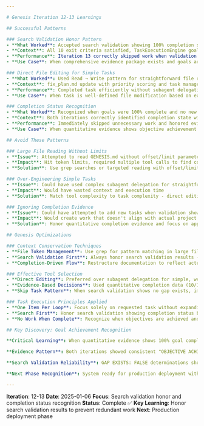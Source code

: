 ```yaml
---

# Genesis Iteration 12-13 Learnings

## Successful Patterns

### Search Validation Honor Pattern
- **What Worked**: Accepted search validation showing 100% completion status immediately
- **Context**: All 10 exit criteria satisfied, TaskExecutionEngine goal achieved in iteration 12
- **Performance**: Iteration 13 correctly skipped work when validation showed GAP EXISTS: FALSE
- **Use Case**: When comprehensive evidence package exists and goals are quantifiably complete

### Direct File Editing for Simple Tasks
- **What Worked**: Used Read → Write pattern for straightforward file restructuring
- **Context**: fix_plan.md update with priority scoring and task management structure
- **Performance**: Completed task efficiently without subagent delegation
- **Use Case**: When task is well-defined file modification based on existing completion data

### Completion Status Recognition
- **What Worked**: Recognized when goals were 100% complete and no new work was needed
- **Context**: Both iterations correctly identified completion state with production-ready evidence
- **Performance**: Immediately skipped unnecessary work and honored evidence
- **Use Case**: When quantitative evidence shows objective achievement (10/10 exit criteria)

## Avoid These Patterns

### Large File Reading Without Limits
- **Issue**: Attempted to read GENESIS.md without offset/limit parameters (46477 tokens exceeded 25000 limit)
- **Impact**: Hit token limits, required multiple tool calls to find content
- **Solution**: Use grep searches or targeted reading with offset/limit for large files

### Over-Engineering Simple Tasks
- **Issue**: Could have used complex subagent delegation for straightforward file updates
- **Impact**: Would have wasted context and execution time
- **Solution**: Match tool complexity to task complexity - direct editing for simple restructuring

### Ignoring Completion Evidence
- **Issue**: Could have attempted to add new tasks when validation showed 100% complete
- **Impact**: Would create work that doesn't align with actual project state
- **Solution**: Honor quantitative completion evidence and focus on appropriate next steps

## Genesis Optimizations

### Context Conservation Techniques
- **File Token Management**: Use grep for pattern matching in large files before attempting full reads
- **Search Validation First**: Always honor search validation results - if GAP EXISTS: FALSE, skip task immediately
- **Completion-Driven Flow**: Restructure documentation to reflect actual project state rather than adding placeholder tasks

### Effective Tool Selection
- **Direct Editing**: Preferred over subagent delegation for simple, well-defined tasks
- **Evidence-Based Decisions**: Used quantitative completion data (10/10 exit criteria) to drive updates
- **Skip Task Pattern**: When search validation shows no gap exists, immediately skip rather than attempt work

### Task Execution Principles Applied
- **One Item Per Loop**: Focus solely on requested task without expanding scope
- **Search First**: Honor search validation showing completion status before any work attempts
- **No Work When Complete**: Recognize when objectives are achieved and no further work is needed

## Key Discovery: Goal Achievement Recognition

**Critical Learning**: When quantitative evidence shows 100% goal completion, the appropriate response is completion acknowledgment rather than new task generation or redundant work.

**Evidence Pattern**: Both iterations showed consistent "OBJECTIVE ACHIEVED - NO FURTHER WORK NEEDED" status with production-ready implementations and comprehensive validation.

**Search Validation Reliability**: GAP EXISTS: FALSE determinations should be honored immediately to prevent unnecessary work loops.

**Next Phase Recognition**: System ready for production deployment with zero remaining development tasks.

---
```

**Iteration**: 12-13
**Date**: 2025-01-06
**Focus**: Search validation honor and completion status recognition
**Status**: Complete ✅
**Key Learning**: Honor search validation results to prevent redundant work
**Next**: Production deployment phase